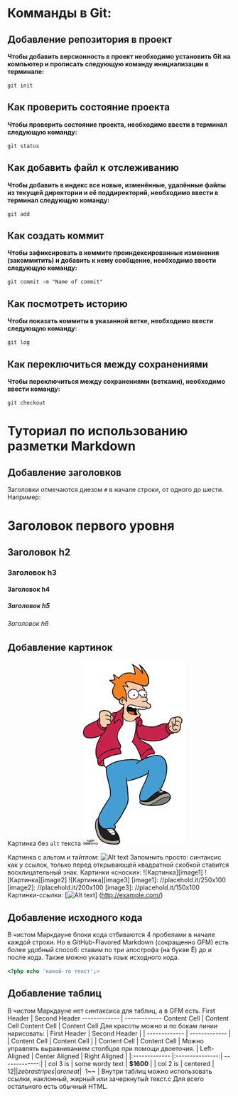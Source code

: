 # Комманды в Git:

## Добавление репозитория в проект

**Чтобы добавить версионность в проект необходимо установить Git на компьютер и прописать следующую команду инициализации в терминале:**
```fix
git init
```
## Как проверить состояние проекта

**Чтобы проверить состояние проекта, необходимо ввести в терминал следующую команду:**
```fix
git status
``` 
## Как добавить файл к отслеживанию

**Чтобы добавить в индекс все новые, изменённые, удалённые файлы из текущей директории и её поддиректорий, необходимо ввести в терминал следующую команду:**
```fix
git add
``` 
## Как создать коммит

**Чтобы зафиксировать в коммите проиндексированные изменения (закоммитить) и добавить к нему сообщение, необходимо ввести следующую команду:**
```fix
git commit -m "Name of commit" 
``` 
## Как посмотреть историю

**Чтобы показать коммиты в указанной ветке, необходимо ввести следующую команду:**
```fix
git log
``` 
## Как переключиться между сохранениями

**Чтобы переключиться между сохранениями (ветками), необходимо ввести команду:**
```fix
git checkout
``` 

# Туториал по использованию разметки Markdown

## Добавление заголовков

Заголовки отмечаются диезом `#` в начале строки, от
одного до шести. Например:
# Заголовок первого уровня #
## Заголовок h2
### Заголовок h3
#### Заголовок h4
##### Заголовок h5
###### Заголовок h6

## Добавление картинок

Картинка без `alt` текста
![](PhilipJ.Fry.png)

Картинка с альтом и тайтлом:
![Alt text](//placehold.it/150x100 "Можно задать title")
Запомнить просто: синтаксис как у ссылок, только перед
открывающей квадратной скобкой ставится восклицательный
знак.
Картинки «сноски»:
![Картинка][image1]
![Картинка][image2]
![Картинка][image3]
[image1]: //placehold.it/250x100
[image2]: //placehold.it/200x100
[image3]: //placehold.it/150x100
Картинки-ссылки:
[![Alt text](//placehold.it/150x100)]
(http://example.com/)

## Добавление исходного кода

В чистом Маркдауне блоки кода отбиваются 4 пробелами в
начале каждой строки.
Но в GitHub-Flavored Markdown (сокращенно GFM) есть
более удобный способ: ставим по три апострофа (на букве
Ё) до и после кода. Также можно указать язык исходного
кода.

```php
<?php echo 'какой-то текст';>
```

## Добавление таблиц

В чистом Маркдауне нет синтаксиса для таблиц, а в GFM
есть.
First Header | Second Header
------------- | -------------
Content Cell | Content Cell
Content Cell | Content Cell
Для красоты можно и по бокам линии нарисовать:
| First Header | Second Header |
| ------------- | ------------- |
| Content Cell | Content Cell |
| Content Cell | Content Cell |
Можно управлять выравниванием столбцов при помощи
двоеточия.
| Left-Aligned | Center Aligned | Right Aligned |
|:------------- |:---------------:| -------------:|
| col 3 is | some wordy text | **$1600** |
| col 2 is | centered | $12 |
| zebra stripes | are neat | ~~$1~~ |
Внутри таблиц можно использовать ссылки, наклонный,
жирный или зачеркнутый текст.c
Для всего остального есть обычный HTML.